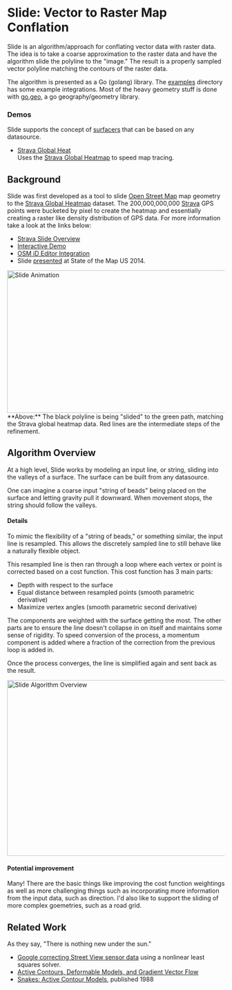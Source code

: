 Slide: Vector to Raster Map Conflation
======================================

Slide is an algorithm/approach for conflating vector data with raster data. 
The idea is to take a coarse approximation to the raster data and have the algorithm slide the polyline to the "image."
The result is a properly sampled vector polyline matching the contours of the raster data.

The algorithm is presented as a Go (golang) library. The [examples](examples) directory has some example integrations.
Most of the heavy geometry stuff is done with [go.geo](https://github.com/paulmach/go.geo), a go geography/geometry library.

### Demos

Slide supports the concept of [surfacers](surfacers) that can be based on any datasource.

* [Strava Global Heat](http://labs.strava.com/slide/demo.html) <br />
	Uses the [Strava Global Heatmap](http://labs.strava.com/heatmap/)
	to speed map tracing.

Background
----------

Slide was first developed as a tool to slide [Open Street Map](http://www.openstreetmap.org/) map geometry to the 
[Strava Global Heatmap](http://labs.strava.com/heatmap) dataset.
The 200,000,000,000 [Strava](http://strava.com) GPS points were bucketed by pixel to create the heatmap and essentially
creating a raster like density distribution of GPS data. For more information take a look at the links below:

* [Strava Slide Overview](http://labs.strava.com/slide)
* [Interactive Demo](http://labs.strava.com/slide/demo.html)
* [OSM iD Editor Integration](http://strava.github.io/iD/#background=Bing&map=16.97/-122.54464/38.05472)
* Slide [presented](http://stateofthemap.us/session/slide/) at State of the Map US 2014.

<img src="http://i.imgur.com/rbi2kDz.gif" width="728" height="330" alt="Slide Animation" style="float: right" />
<br />
**Above:**
The black polyline is being "slided" to the green path, matching the Strava global heatmap data.
Red lines are the intermediate steps of the refinement.

Algorithm Overview
------------------

At a high level, Slide works by modeling an input line, or string, sliding into the valleys of a surface. 
The surface can be built from any datasource.

One can imagine a coarse input "string of beads" being placed on the surface and letting gravity pull it downward.
When movement stops, the string should follow the valleys.

#### Details

To mimic the flexibility of a "string of beads," or something similar, the input line is resampled.
This allows the discretely sampled line to still behave like a naturally flexible object.

This resampled line is then ran through a loop where each vertex or point is corrected based on a cost function.
This cost function has 3 main parts:

* Depth with respect to the surface
* Equal distance between resampled points (smooth parametric derivative)
* Maximize vertex angles (smooth parametric second derivative)

The components are weighted with the surface getting the most. The other parts are to ensure the line doesn't
collapse in on itself and maintains some sense of rigidity.
To speed conversion of the process, a momentum component is added where
a fraction of the correction from the previous loop is added in.

Once the process converges, the line is simplified again and sent back as the result.

<img src="http://i.imgur.com/WCjdlsc.png" width="728" height="407" alt="Slide Algorithm Overview" />

#### Potential improvement

Many! There are the basic things like improving the cost function weightings 
as well as more challenging things such as incorporating more information from the input data, such as direction.
I'd also like to support the sliding of more complex goemetries, such as a road grid.

Related Work
------------

As they say, "There is nothing new under the sun."

* [Google correcting Street View sensor data](http://google-opensource.blogspot.com/2012/05/introducing-ceres-solver-nonlinear.html)
	using a nonlinear least squares solver.
* [Active Contours, Deformable Models, and Gradient Vector Flow](http://www.iacl.ece.jhu.edu/static/gvf/)
* [Snakes: Active Contour Models](http://www.cs.ucla.edu/~dt/papers/ijcv88/ijcv88.pdf), published 1988
